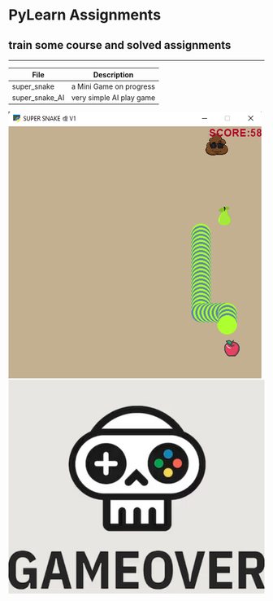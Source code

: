 # PyLearn Assignments
## train some course and solved assignments

---
| File      | Description |
| ----------- | ----------- |
|super_snake|a Mini Game on progress |
|super_snake_AI|very simple AI play game|
![concentric](super_snake.png)
![concentric](GameOver.jpg)